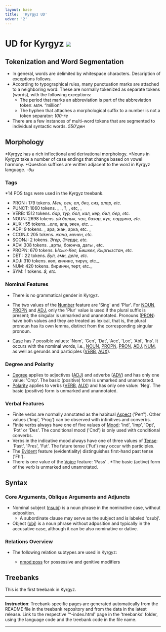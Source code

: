 ```yaml
---
layout: base
title:  'Kyrgyz UD'
udver: '2'
---
```


# UD for Kyrgyz <span class="flagspan"><img class="flag" src="../../flags/svg/KG.svg" /></span>

## Tokenization and Word Segmentation

* In general, words are delimited by whitespace characters. Description of exceptions follows.
* According to typographical rules, many punctuation marks are attached to a neighboring word. These are normally tokenized as separate tokens (words), with the following exceptions:
  * The period that marks an abbreviation is part of the abbreviation token: _млн._ “million”
  * The hyphen that attaches a morphological suffix to a number is not a token separator: _100-ге_
* There are a few instances of multi-word tokens that are segmented to individual syntactic words. _550'дөн_

## Morphology

*Kyrgyz has a rich inflectional and derivational morphology.
*Nouns in Kyrgyz take a number of case endings that change based on vowel harmony.
*Question suffixes are written adjacent to the word in Kyrgyz language. _-бы_


### Tags

*14 POS tags were used in the Kyrgyz treebank. 

* PRON : 179 tokens. _Мен, сен, ал, биз, сиз, алар, etc._
* PUNCT: 1060 tokens. _ ., ?, , etc, _
* VERB: 1512 tokens. _бар, тур, бол, кал, көр, бил, бер, etc._
* NOUN: 2698 tokens. _үй балык, чал, базар, күн, сардина, etc._
* AUX : 55 tokens. _еле, ала, экен, etc. _
* ADP: 9 tokens. _ ара, жан, арка, etc. _
* CCONJ:	205 tokens. _жана, менен, etc._
* SCONJ: 2 tokens. _Эгер, Эгерде, etc._
* ADV: 308 tokens. _арты, боюнча, дагы , etc. 
* PROPN: 	670 tokens. _Ысык-Көл, Бишкек, Кыргызстан, etc._
* DET : 22 tokens. _Бул, эми, деле, etc._
* ADJ: 310 tokens. көп, кичине, тирүү, etc._
* NUM: 420 tokens. биринчи, төрт, etc._
* SYM: 1 tokens. _$, etc._


### Nominal Features

* There is no grammatical gender in Kyrgyz.
* The two values of the [Number]() feature are 'Sing' and 'Plur'. For [NOUN](), [PROPN]() and [ADJ](), only the 'Plur' value is used
  if the plural suffix is present; the singular is unmarked and unannotated. Pronouns ([PRON]()) have both values and they are treated
  as lexical, that is, the plural pronoun has its own lemma, distinct from the corresponding singular pronoun.


* [Case]() has 7 possible values: 'Nom', 'Gen', 'Dat', 'Acc', 'Loc', 'Abl', 'Ins'.
  It occurs with the nominal words, i.e., [NOUN](), [PROPN](), [PRON](), [ADJ](), [NUM](), as well as gerunds and participles ([VERB](), [AUX]()).

### Degree and Polarity

* [Degree]() applies to adjectives ([ADJ]()) and adverbs ([ADV]()) and has only one value: 'Cmp'. The basic (positive) form is unmarked and unannotated.
* [Polarity]() applies to verbs ([VERB](), [AUX]()) and has only one value: 'Neg'. The basic (positive) form is unmarked and unannotated.

### Verbal Features

* Finite verbs are normally annotated as the habitual [Aspect]() ('Perf'). Other values ('Imp', 'Prog') can be observed with infinitives and converbs.
* Finite verbs always have one of five values of [Mood](): 'Ind', 'Imp', 'Opt', 'Pot' or 'Des'. The conditional mood ('Cnd') is only used with conditional
  converbs.
* Verbs in the indicative mood always have one of three values of [Tense](): 'Past', 'Pres', 'Fut'.
  The future tense ('Fut') may occur with participles.
* The [Evident]() feature (evidentiality) distinguishes first-hand past tense ('Fh').
* There is one value of the [Voice]() feature: 'Pass' . 
*The basic (active) form of the verb is unmarked and unannotated.

## Syntax

### Core Arguments, Oblique Arguments and Adjuncts

* Nominal subject ([nsubj]()) is a noun phrase in the nominative case, without adposition.
  * A subordinate clause may serve as the subject and is labeled 'csubj'.
* Object ([obj]()) is a noun phrase without adposition and typically in the accusative case,
  although it can be also nominative or dative.

### Relations Overview

* The following relation subtypes are used in Kyrgyz:
  
  * [nmod:poss]() for possessive and genitive modifiers
 

## Treebanks

This is the first treebank in Kyrgyz.

 

---
**Instruction**: Treebank-specific pages are generated automatically from the README file in the treebank repository and
from the data in the latest release. Link to the respective '*-index.html' page in the 'treebanks' folder, using the language code
and the treebank code in the file name.

---
